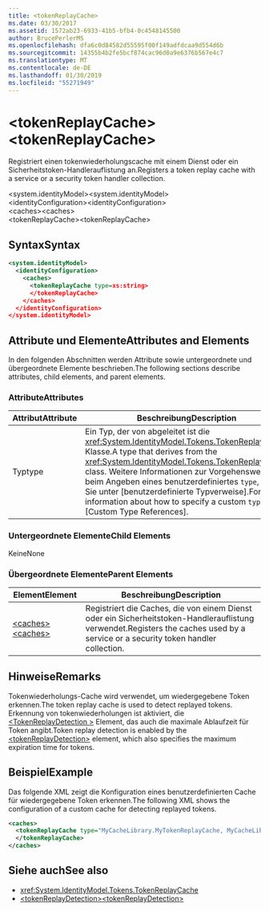 ```yaml
---
title: <tokenReplayCache>
ms.date: 03/30/2017
ms.assetid: 1572ab23-6933-41b5-bfb4-0c4548145500
author: BrucePerlerMS
ms.openlocfilehash: dfa6c0d84582d55595f00f149adfdcaa9d554d6b
ms.sourcegitcommit: 14355b4b2fe5bcf874cac96d0a9e6376b567e4c7
ms.translationtype: MT
ms.contentlocale: de-DE
ms.lasthandoff: 01/30/2019
ms.locfileid: "55271949"
---
```

# <a name="tokenreplaycache"></a><span data-ttu-id="afa55-101">\<tokenReplayCache></span><span class="sxs-lookup"><span data-stu-id="afa55-101">\<tokenReplayCache></span></span>
<span data-ttu-id="afa55-102">Registriert einen tokenwiederholungscache mit einem Dienst oder ein Sicherheitstoken-Handlerauflistung an.</span><span class="sxs-lookup"><span data-stu-id="afa55-102">Registers a token replay cache with a service or a security token handler collection.</span></span>  
  
 <span data-ttu-id="afa55-103">\<system.identityModel></span><span class="sxs-lookup"><span data-stu-id="afa55-103">\<system.identityModel></span></span>  
<span data-ttu-id="afa55-104">\<identityConfiguration></span><span class="sxs-lookup"><span data-stu-id="afa55-104">\<identityConfiguration></span></span>  
<span data-ttu-id="afa55-105">\<caches></span><span class="sxs-lookup"><span data-stu-id="afa55-105">\<caches></span></span>  
<span data-ttu-id="afa55-106">\<tokenReplayCache></span><span class="sxs-lookup"><span data-stu-id="afa55-106">\<tokenReplayCache></span></span>  
  
## <a name="syntax"></a><span data-ttu-id="afa55-107">Syntax</span><span class="sxs-lookup"><span data-stu-id="afa55-107">Syntax</span></span>  
  
```xml  
<system.identityModel>  
  <identityConfiguration>  
    <caches>  
      <tokenReplayCache type=xs:string>  
      </tokenReplayCache>  
    </caches>  
  </identityConfiguration>  
</system.identityModel>  
```  
  
## <a name="attributes-and-elements"></a><span data-ttu-id="afa55-108">Attribute und Elemente</span><span class="sxs-lookup"><span data-stu-id="afa55-108">Attributes and Elements</span></span>  
 <span data-ttu-id="afa55-109">In den folgenden Abschnitten werden Attribute sowie untergeordnete und übergeordnete Elemente beschrieben.</span><span class="sxs-lookup"><span data-stu-id="afa55-109">The following sections describe attributes, child elements, and parent elements.</span></span>  
  
### <a name="attributes"></a><span data-ttu-id="afa55-110">Attribute</span><span class="sxs-lookup"><span data-stu-id="afa55-110">Attributes</span></span>  
  
|<span data-ttu-id="afa55-111">Attribut</span><span class="sxs-lookup"><span data-stu-id="afa55-111">Attribute</span></span>|<span data-ttu-id="afa55-112">Beschreibung</span><span class="sxs-lookup"><span data-stu-id="afa55-112">Description</span></span>|  
|---------------|-----------------|  
|<span data-ttu-id="afa55-113">Typ</span><span class="sxs-lookup"><span data-stu-id="afa55-113">type</span></span>|<span data-ttu-id="afa55-114">Ein Typ, der von abgeleitet ist die <xref:System.IdentityModel.Tokens.TokenReplayCache> Klasse.</span><span class="sxs-lookup"><span data-stu-id="afa55-114">A type that derives from the <xref:System.IdentityModel.Tokens.TokenReplayCache> class.</span></span> <span data-ttu-id="afa55-115">Weitere Informationen zur Vorgehensweise beim Angeben eines benutzerdefiniertes `type`, finden Sie unter [benutzerdefinierte Typverweise].</span><span class="sxs-lookup"><span data-stu-id="afa55-115">For more information about how to specify a custom `type`, see [Custom Type References].</span></span>
  
### <a name="child-elements"></a><span data-ttu-id="afa55-116">Untergeordnete Elemente</span><span class="sxs-lookup"><span data-stu-id="afa55-116">Child Elements</span></span>  
 <span data-ttu-id="afa55-117">Keine</span><span class="sxs-lookup"><span data-stu-id="afa55-117">None</span></span>  
  
### <a name="parent-elements"></a><span data-ttu-id="afa55-118">Übergeordnete Elemente</span><span class="sxs-lookup"><span data-stu-id="afa55-118">Parent Elements</span></span>  
  
|<span data-ttu-id="afa55-119">Element</span><span class="sxs-lookup"><span data-stu-id="afa55-119">Element</span></span>|<span data-ttu-id="afa55-120">Beschreibung</span><span class="sxs-lookup"><span data-stu-id="afa55-120">Description</span></span>|  
|-------------|-----------------|  
|[<span data-ttu-id="afa55-121">\<caches></span><span class="sxs-lookup"><span data-stu-id="afa55-121">\<caches></span></span>](../../../../../docs/framework/configure-apps/file-schema/windows-identity-foundation/caches.md)|<span data-ttu-id="afa55-122">Registriert die Caches, die von einem Dienst oder ein Sicherheitstoken-Handlerauflistung verwendet.</span><span class="sxs-lookup"><span data-stu-id="afa55-122">Registers the caches used by a service or a security token handler collection.</span></span>|  
  
## <a name="remarks"></a><span data-ttu-id="afa55-123">Hinweise</span><span class="sxs-lookup"><span data-stu-id="afa55-123">Remarks</span></span>  
 <span data-ttu-id="afa55-124">Tokenwiederholungs-Cache wird verwendet, um wiedergegebene Token erkennen.</span><span class="sxs-lookup"><span data-stu-id="afa55-124">The token replay cache is used to detect replayed tokens.</span></span> <span data-ttu-id="afa55-125">Erkennung von tokenwiederholungen ist aktiviert, die [ \<TokenReplayDetection >](../../../../../docs/framework/configure-apps/file-schema/windows-identity-foundation/tokenreplaydetection.md) Element, das auch die maximale Ablaufzeit für Token angibt.</span><span class="sxs-lookup"><span data-stu-id="afa55-125">Token replay detection is enabled by the [\<tokenReplayDetection>](../../../../../docs/framework/configure-apps/file-schema/windows-identity-foundation/tokenreplaydetection.md) element, which also specifies the maximum expiration time for tokens.</span></span>  
  
## <a name="example"></a><span data-ttu-id="afa55-126">Beispiel</span><span class="sxs-lookup"><span data-stu-id="afa55-126">Example</span></span>  
 <span data-ttu-id="afa55-127">Das folgende XML zeigt die Konfiguration eines benutzerdefinierten Cache für wiedergegebene Token erkennen.</span><span class="sxs-lookup"><span data-stu-id="afa55-127">The following XML shows the configuration of a custom cache for detecting replayed tokens.</span></span>  
  
```xml  
<caches>  
  <tokenReplayCache type="MyCacheLibrary.MyTokenReplayCache, MyCacheLibrary">  
  </tokenReplayCache>  
</caches>  
```  
  
## <a name="see-also"></a><span data-ttu-id="afa55-128">Siehe auch</span><span class="sxs-lookup"><span data-stu-id="afa55-128">See also</span></span>
- <xref:System.IdentityModel.Tokens.TokenReplayCache>
- [<span data-ttu-id="afa55-129">\<tokenReplayDetection></span><span class="sxs-lookup"><span data-stu-id="afa55-129">\<tokenReplayDetection></span></span>](../../../../../docs/framework/configure-apps/file-schema/windows-identity-foundation/tokenreplaydetection.md)
